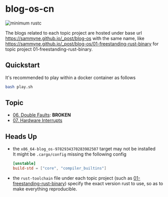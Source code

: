# blog-os-cn

![minimum rustc](https://img.shields.io/badge/rustc-1.52--nightly%2B-blue)

The blogs related to each topic project are hosted under base url https://sammyne.github.io/_post/blog-os with the same name, like https://sammyne.github.io/_post/blog-os/01-freestanding-rust-binary for topic project 01-freestanding-rust-binary.

## Quickstart

It's recommended to play within a docker container as follows

```bash
bash play.sh
```

## Topic

- [06. Double Faults](./06-double-faults/README.md): **BROKEN**
- [07. Hardware Interrupts](./07-hardware-interrupts/README.md)

## Heads Up

- the `x86_64-blog_os-9782934370283982507` target may not be installed  
  It might be `.cargo/config` missing the following config

  ```toml
  [unstable]
  build-std = ["core", "compiler_builtins"]
  ```

- the `rust-toolchain` file under each topic project (such as [01-freestanding-rust-binary](./01-freestanding-rust-binary/rust-toolchain)) specify the exact version rust to use, so as to make everything reproducible.
